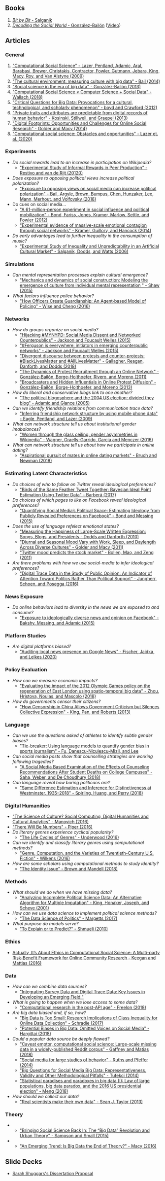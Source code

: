 ## Books
1. [*Bit by Bit* - Salganik](https://www.bitbybitbook.com/)
2. [*Decoding the Social World* - González-Bailón](https://mitpress.mit.edu/books/decoding-social-world) ([Video](https://www.youtube.com/watch?v=o2y9hNvwiTM))

## Articles
### General
1. ["Computational Social Science" - Lazer, Pentland, Adamic, Aral, Barabasi, Brewer, Christakis, Contractor, Fowler, Gutmann, Jebara, King, Macy, Roy, and Van Alstyne (2009)](http://science.sciencemag.org/content/323/5915/721)
2. ["The cultural environment: measuring culture with big data" - Bail (2014)](https://link.springer.com/article/10.1007/s11186-014-9216-5)
3. ["Social science in the era of big data" - González‐Bailón (2013)](https://onlinelibrary.wiley.com/doi/full/10.1002/1944-2866.POI328)
4. ["Computational Social Science ≠ Computer Science + Social Data" - Wallach (2018)](https://cacm.acm.org/magazines/2018/3/225484-computational-social-science-computer-science-social-data/fulltext)
5. ["Critical Questions for Big Data: Provocations for a cultural, technological, and scholarly phenomenon" - boyd and Crawford (2012)](https://www.tandfonline.com/doi/abs/10.1080/1369118X.2012.678878)
6. ["Private traits and attributes are predictable from digital records of human behavior" - Kosinski, Stillwell, and Graepel (2013)](http://www.pnas.org/content/early/2013/03/06/1218772110.short)
7. ["Digital Footprints: Opportunities and Challenges for Online Social Research" - Golder and Macy (2014)](https://www.annualreviews.org/doi/10.1146/annurev-soc-071913-043145)
8. ["Computational social science: Obstacles and opportunities" - Lazer et. al. (2020)](https://science.sciencemag.org/content/369/6507/1060.summary)

### Experiments
* *Do social rewards lead to an increase in participation on Wikipedia?*
  * ["Experimental Study of Informal Rewards in Peer Production" - Restivo and van de Rijt (20120)](https://journals.plos.org/plosone/article?id=10.1371/journal.pone.0034358)
* *Does exposure to opposing political views increase political polarization?*
  * ["Exposure to opposing views on social media can increase political polarization" - Bail, Argyle, Brown, Bumpus, Chen, Hunzaker, Lee, Mann, Merhout, and Volfovsky (2018)](http://www.pnas.org/content/115/37/9216.short)
* Do cues on social media...
  * ["A 61-million-person experiment in social influence and political mobilization" - Bond, Fariss, Jones, Kramer, Marlow, Settle, and Fowler (2012)](https://www.nature.com/articles/nature11421)
  * ["Experimental evidence of massive-scale emotional contagion through social networks" - Kramer, Guillory, and Hancock (2014)](http://www.pnas.org/content/111/24/8788)
* *Do early advantages lead to further inequality in the consumption of music?*
  * ["Experimental Study of Inequality and Unpredictability in an Artificial Cultural Market" - Salganik, Dodds, and Watts (2006)](http://science.sciencemag.org/content/311/5762/854)


### Simulations
* *Can mental representation processes explain cultural emergence?*
  * ["Mechanics and dynamics of social construction: Modeling the emergence of culture from individual mental representation " - Shaw (2015)](https://lynetteallenshaw.files.wordpress.com/2015/08/mechanicsdynamics_shaw.pdf)
* *What factors influence police behavior?*
  * ["How Officers Create Guardianship: An Agent‐based Model of Policing" - Wise and Cheng (2016)](https://onlinelibrary.wiley.com/doi/full/10.1111/tgis.12173)

### Networks
* *How do groups organize on social media?*
  * ["Hijacking #MYNYPD: Social Media Dissent and Networked Counterpublics" - Jackson and Foucault Welles (2015)](https://academic.oup.com/joc/article/65/6/932/4082320)
  * ["#Ferguson is everywhere: initiators in emerging counterpublic networks" - Jackson and Foucault Welles (2015)](https://www.tandfonline.com/doi/abs/10.1080/1369118X.2015.1106571)
   * ["Divergent discourse between protests and counter-protests: #BlackLivesMatter and #AllLivesMatter" - Gallagher, Reagan, Danforth, and Dodds (2018)](https://journals.plos.org/plosone/article?id=10.1371/journal.pone.0195644)
  * ["The Dynamics of Protest Recruitment through an Online Network" - González-Bailón, Borge-Holthoefer, Rivero, and Moreno (2011)](https://www.nature.com/articles/srep00197/fig_tab)
  * ["Broadcasters and Hidden Influentials in Online Protest Diffusion" - González-Bailón, Borge-Holthoefer, and Moreno (2013)](http://journals.sagepub.com/doi/abs/10.1177/0002764213479371)
* *How do liberal and conservative blogs link to one another?*
  * ["The political blogosphere and the 2004 US election: divided they blog" - Adamic and Glance (2005)](https://dl.acm.org/citation.cfm?id=1134277)
* *Can we identify friendship relations from communication trace data?*
  * ["Inferring friendship network structure by using mobile phone data" - Eagle, Pentland, and Lazer (2009)](http://www.pnas.org/content/106/36/15274.short)
* *What can network structure tell us about institutional gender imabalances?*
  * ["Women through the glass ceiling: gender asymmetries in Wikipedia" - Wagner, Graells-Garrido, Garcia and Menczer (2016)](https://epjdatascience.springeropen.com/articles/10.1140/epjds/s13688-016-0066-4)
* *What can network structure tell us about how we participate in online dating?*
  * ["Aspirational pursuit of mates in online dating markets" - Bruch and Newman (2018)](http://advances.sciencemag.org/content/4/8/eaap9815/tab-pdf)

### Estimating Latent Characteristics
* *Do choices of who to follow on Twitter reveal ideological preferences?*
  * ["Birds of the Same Feather Tweet Together: Bayesian Ideal Point Estimation Using Twitter Data" - Barberá (2017)](https://www.cambridge.org/core/journals/political-analysis/article/birds-of-the-same-feather-tweet-together-bayesian-ideal-point-estimation-using-twitter-data/91E37205F69AEA32EF27F12563DC2A0A)
* *Do choices of which pages to like on Facebook reveal ideological preferences?*
  * ["Quantifying Social Media’s Political Space: Estimating Ideology from Publicly Revealed Preferences on Facebook" - Bond and Messing (2015)](https://www.cambridge.org/core/journals/american-political-science-review/article/quantifying-social-medias-political-space-estimating-ideology-from-publicly-revealed-preferences-on-facebook/3FBEC9905B32D03F7D453FFCC3644CA3)
* *Does the use of language refelect emotional states?*
  * ["Measuring the Happiness of Large-Scale Written Expression: Songs, Blogs, and Presidents - Dodds and Danforth (2010)](https://link.springer.com/article/10.1007/s10902-009-9150-9)
  * ["Diurnal and Seasonal Mood Vary with Work, Sleep, and Daylength Across Diverse Cultures" - Golder and Macy (2011)](http://science.sciencemag.org/content/333/6051/1878)
  * ["Twitter mood predicts the stock market" - Bollen, Mao, and Zeng (2011)](https://www.sciencedirect.com/science/article/pii/S187775031100007X)
* *Are there problems with how we use social-media to infer ideological preferences?*
  * ["Digital Trace Data in the Study of Public Opinion: An Indicator of Attention Toward Politics Rather Than Political Support" - Jungherr, Schoen, and Posegga (2016)](http://journals.sagepub.com/doi/full/10.1177/0894439316631043)

### News Exposure
* *Do online behaviors lead to diversity in the news we are exposed to and consume?*
  * ["Exposure to ideologically diverse news and opinion on Facebook" - Bakshy, Messing, and Adamic (2015)](http://science.sciencemag.org/content/348/6239/1130)

### Platform Studies
* *Are digital platforms biased?*
  * ["Auditing local news presence on Google News" - Fischer, Jaidka, and Lelkes (2020)](https://www.nature.com/articles/s41562-020-00954-0)

### Policy Evaluation
* *How can we measure economic impacts?*
  * ["Evaluating the impact of the 2012 Olympic Games policy on the regeneration of East London using spatio-temporal big data" - Zhou, Hristova, Noulas, and Mascolo (2018)](https://arxiv.org/abs/1807.01925)
* *How do governments censor their citizens?*
  * ["How Censorship in China Allows Government Criticism but Silences Collective Expression" - King, Pan, and Roberts (2013)](https://www.cambridge.org/core/journals/american-political-science-review/article/how-censorship-in-china-allows-government-criticism-but-silences-collective-expression/C7EF4A9C9D59425C2D09D83742C1FE00)

### Language
* *Can we use the questions asked of athletes to identify subtle gender biases?*
  * ["Tie-breaker: Using language models to quantify gender bias in sports journalism" - Fu, Danescu-Niculescu-Mizil, and Lee](http://www.cs.cornell.edu/~liye/tennis.html)
* *Can social media posts show that counselling strategies are working following tragedies?*
  * ["A Social Media Based Examination of the Effects of Counseling Recommendations After Student Deaths on College Campuses" - Saha, Weber, and De Choudhury (2018)](http://www.munmund.net/pubs/CounselingReco_ICWSM18.pdf)
* *Can language reveal how boring politicans are?*
  * ["Same Difference Estimation and Inference for Distinctiveness at Westminster, 1935–2018" - Spirling, Huang, and Perry (2018)](https://www.nyu.edu/projects/spirling/documents/VeryBoring.pdf)

### Digital Humanities
  * ["The Science of Culture? Social Computing, Digital Humanities and Cultural Analytics" - Manovich (2016)](http://culturalanalytics.org/2016/05/the-science-of-culture-social-computing-digital-humanities-and-cultural-analytics/)
  * ["There Will Be Numbers" - Piper (2016)](http://culturalanalytics.org/2016/05/there-will-be-numbers/)
* *Do literary genres experience cyclical popularity?*
  * ["The Life Cycles of Genres" - Underwood (2016)](http://culturalanalytics.org/2016/05/the-life-cycles-of-genres/)
* *Can we identify and classify literary genres using computational methods?*
  * ["Genre, Computation, and the Varieties of Twentieth-Century U.S. Fiction" - Wilkens (2016)](http://culturalanalytics.org/2016/11/genre-computation-and-the-varieties-of-twentieth-century-u-s-fiction/)
* *How are some scholars using computational methods to study identity?*
  * ["The Identity Issue" - Brown and Mandell (2018)](http://culturalanalytics.org/2018/02/the-identity-issue-an-introduction/)

### Methods
* *What should we do when we have missing data?*
  * ["Analyzing Incomplete Political Science Data: An Alternative Algorithm for Multiple Imputation" - King, Honaker, Joseph, and Scheve (2001)](https://www.cambridge.org/core/journals/american-political-science-review/article/analyzing-incomplete-political-science-data-an-alternative-algorithm-for-multiple-imputation/9E712982CCE2DE79A574FE98488F212B)
* *How can we use data science to implement political science methods?*
  * ["The Data Science of Politics" - Margetts (2017)](http://journals.sagepub.com/doi/10.1177/1478929917693643)
* *What purpose do models serve?*
  * ["To Explain or to Predict?" - Shmueli (2010)](https://projecteuclid.org/euclid.ss/1294167961)

### Ethics
  * [Actually, It’s About Ethics in Computational Social Science: A Multi-party Risk-Benefit Framework for Online Community Research - Keegan and Mattias (2016)](https://cscw2016hcds.files.wordpress.com/2015/10/keegan_hcds2016.pdf)

### Data
* *How can we combine data sources?*
  * ["Integrating Survey Data and Digital Trace Data: Key Issues in Developing an Emerging Field "](https://journals.sagepub.com/doi/full/10.1177/0894439319843669)
* *What is going to happen when we lose access to some data?*
  * ["Computational research in the post-API age" - Freelon (2018)](https://osf.io/preprints/socarxiv/56f4q)
* *Are big data biased and, if so, how?*
  * ["Big Data is Too Small: Research Implications of Class Inequality for Online Data Collection" - Schradie (2017)](https://osf.io/preprints/socarxiv/zm6xy/)
  * ["Potential Biases in Big Data: Omitted Voices on Social Media" - Hargittai (2018)](http://journals.sagepub.com/doi/abs/10.1177/0894439318788322)
* *Could a popular data source be deeply flawed?*
  * ["Caveat emptor, computational social science: Large-scale missing data in a widely-published Reddit corpus" - Gaffney and Matias (2018)](https://journals.plos.org/plosone/article?id=10.1371/journal.pone.0200162)
  * ["Social media for large studies of behavior" - Ruths and Pfeffer (2014)](http://science.sciencemag.org/content/346/6213/1063/tab-pdf)
  * ["Big Questions for Social Media Big Data: Representativeness, Validity and Other Methodological Pitfalls" - Tufekci (2014)](https://www.aaai.org/ocs/index.php/ICWSM/ICWSM14/paper/view/8062)
  * ["Statistical paradises and paradoxes in big data (I): Law of large populations, big data paradox, and the 2016 US presidential election" - Meng (2018)](https://projecteuclid.org/euclid.aoas/1532743473)
* *How should we collect our data?*
  * ["Real scientists make their own data" - Sean J. Taylor (2013)](https://seanjtaylor.com/post/41463778912/real-scientists-make-their-own-data)
  
### Theory
* * ["Bringing Social Science Back In: The “Big Data” Revolution and Urban Theory" - Sampson and Small (2015)](http://citiespapers.ssrc.org/bringing-social-science-back-in-the-big-data-revolution-and-urban-theory/)
* * ["An Emerging Trend: Is Big Data the End of Theory?" - Macy (2016)](https://onlinelibrary.wiley.com/doi/pdf/10.1002/9781118900772.etrds0410)

## Slide Decks
  * [Sarah Shuggars's Dissertation Proposal](https://www.icloud.com/keynote/0CHGQf1pTCs0lyyPjwkVwvTZA)
